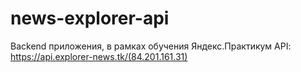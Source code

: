 # news-explorer-api
Backend приложения, в рамках обучения Яндекс.Практикум
API: https://api.explorer-news.tk/(84.201.161.31)
 
